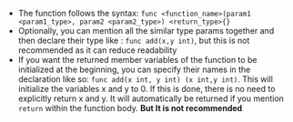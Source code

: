 - The function follows the syntax: `func <function_name>(param1 <param1_type>, param2 <param2_type>) <return_type>{}`
- Optionally, you can mention all the similar type params together and then declare their type like : `func add(x,y int)`, but this is not recommended as it can reduce readability
- If you want the returned member variables of the function to be initialized at the beginning, you can specify their names in the declaration like so: `func add(x int, y int) (x int,y int)`. This will initialize the variables x and y to 0. If this is done, there is no need to explicitly return x and y. It will automatically be returned if you mention `return` within the function body. **But It is not recommended**